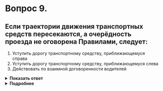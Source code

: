 # Вопрос 9.

## Если траектории движения транспортных средств пересекаются, а очерёдность проезда не оговорена Правилами, следует:

1. Уступить дорогу транспортному средству, приближающемуся справа
2. Уступить дорогу транспортному средству, приближающемуся слева
3. Действовать по взаимной договоренности водителей

<details>
<summary><b>Показать ответ</b></summary>
Правильный ответ: 1
</details>
<details>
<summary><b>Подробнее</b></summary>
В случаях, не оговоренных Правилами, а это, например, на территориях стоянок, заправок, заводов, в поле, в лугах и т.п., очерёдность проезда определяется «правилом правой руки», т.е. у кого помеха справа, тот и уступает.
(Пункт 8.9 ПДД)
</details>
